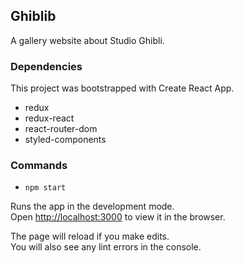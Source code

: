 ## Ghiblib

A gallery website about Studio Ghibli.

### Dependencies

This project was bootstrapped with Create React App.

- redux
- redux-react
- react-router-dom
- styled-components

### Commands

- `npm start`

Runs the app in the development mode.<br />
Open [http://localhost:3000](http://localhost:3000) to view it in the browser.

The page will reload if you make edits.<br />
You will also see any lint errors in the console.
